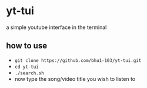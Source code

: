 # yt-tui
a simple youtube interface in the terminal

## how to use
- `git clone https://github.com/bhu1-103/yt-tui.git`
- `cd yt-tui`
- `./search.sh`
- now type the song/video title you wish to listen to
